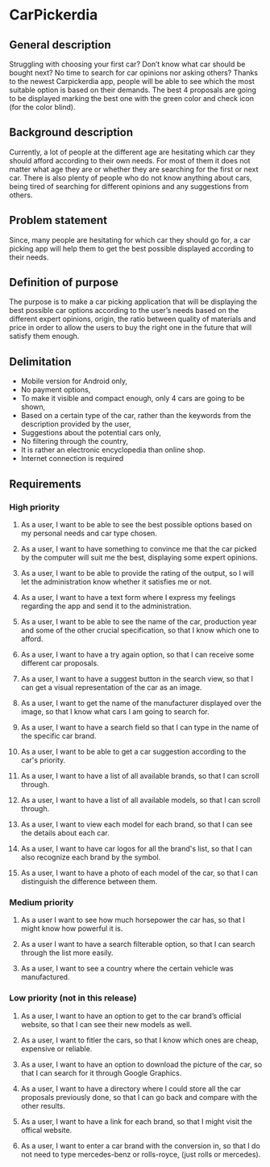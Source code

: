 # CarPickerdia

<h2>General description</h2>

Struggling with choosing your first car? Don’t know what car should be bought next? No time to search for car opinions nor asking others? Thanks to the newest Carpickerdia app, people will be able to see which the most suitable option is based on their demands. The best 4 proposals are going to be displayed marking the best one with the green color and check icon (for the color blind). 

<h2>Background description</h2>

Currently, a lot of people at the different age are hesitating which car they should afford according to their own needs. For most of them it does not matter what age they are or whether they are searching for the first or next car. There is also plenty of people who do not know anything about cars, being tired of searching for different opinions and any suggestions from others.  

<h2>Problem statement</h2>

Since, many people are hesitating for which car they should go for, a car picking app will help them to get the best possible displayed according to their needs.


<h2>Definition of purpose</h2>

The purpose is to make a car picking application that will be displaying the best possible car options according to the user’s needs based on the different expert opinions, origin, the ratio between quality of materials and price in order to allow the users to buy the right one in the future that will satisfy them enough.

<h2>Delimitation</h2>

-	Mobile version for Android only,
-	No payment options,
-	To make it visible and compact enough, only 4 cars are going to be shown,
-	Based on a certain type of the car, rather than the keywords from the description provided by the user,
-	Suggestions about the potential cars only, 
-	No filtering through the country,
-	It is rather an electronic encyclopedia than online shop.
-	Internet connection is required


<h2>Requirements</h2>


<h3>High priority</h3>

1.	As a user, I want to be able to see the best possible options based on my personal needs and car type chosen.

2.	As a user, I want to have something to convince me that the car picked by the computer will suit me the best, displaying some expert opinions.

3.	As a user, I want to be able to provide the rating of the output, so I will let the administration know whether it satisfies me or not.

4.	As a user, I want to have a text form where I express my feelings regarding the app and send it to the administration.

5.	As a user, I want to be able to see the name of the car, production year and some of the other crucial specification, so that I know which one to afford.

6.	As a user, I want to have a try again option, so that I can receive some different car proposals.

7. As a user, I want to have a suggest button in the search view, so that I can get a visual representation of the car as an image. 

8. As a user, I want to get the name of the manufacturer displayed over the image, so that I know what cars I am going to search for.

9. As a user, I want to have a search field so that I can type in the name of the specific car brand.

10. As a user, I want to be able to get a car suggestion according to the car's priority.

11. As a user, I want to have a list of all available brands, so that I can scroll through.

12. As a user, I want to have a list of all available models, so that I can scroll through.

13. As a user, I want to view each model for each brand, so that I can see the details about each car.

14. As a user, I want to have car logos for all the brand's list, so that I can also recognize each brand by the symbol.

15. As a user, I want to have a photo of each model of the car, so that I can distinguish the difference between them.

<h3>Medium priority</h3>

1. As a user I want to see how much horsepower the car has, so that I might know how powerful it is.

2. As a user I want to have a search filterable option, so that I can search through the list more easily.

3. As a user, I want to see a country where the certain vehicle was manufactured.

<h3>Low priority (not in this release)</h3>

1.	As a user, I want to have an option to get to the car brand’s official website, so that I can see their new models as well.

2. As a user, I want to fitler the cars, so that I know which ones are cheap, expensive or reliable.

3. As a user, I want to have an option to download the picture of the car, so that I can search for it through Google Graphics.

4. As a user, I want to have a directory where I could store all the car proposals previously done, so that I can go back and compare with the other results.

5. As a user, I want to have a link for each brand, so that I might visit the offical website.

6. As a user, I want to enter a car brand with the conversion in, so that I do not need to type mercedes-benz or rolls-royce, (just rolls or mercedes).
